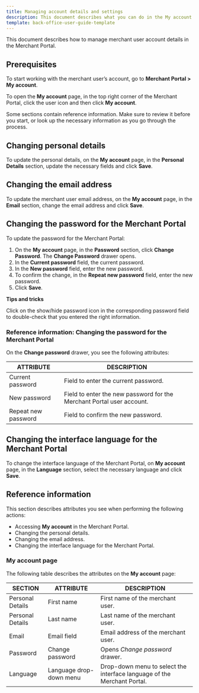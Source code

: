 ```yaml
---
title: Managing account details and settings
description: This document describes what you can do in the My account area of the Merchant Portal.
template: back-office-user-guide-template
---
```


This document describes how to manage merchant user account details in the Merchant Portal.

## Prerequisites

To start working with the merchant user’s account, go to **Merchant Portal&nbsp;<span aria-label="and then">></span> My account**.

To open the **My account** page, in the top right corner of the Merchant Portal, click the user icon and then click **My account**.

Some sections contain reference information. Make sure to review it before you start, or look up the necessary information as you go through the process.

## Changing personal details

To update the personal details, on the **My account** page, in the **Personal Details** section, update the necessary fields and click **Save**.

## Changing the email address

To update the merchant user email address, on the **My account** page, in the **Email** section, change the email address and click **Save**.

## Changing the password for the Merchant Portal

To update the password for the Merchant Portal:

1. On the **My account** page, in the **Password** section, click **Change Password**. The **Change Password** drawer opens.
2. In the **Current password** field, the current password.
3. In the **New password** field, enter the new password.
4. To confirm the change, in the **Repeat new password** field, enter the new password.
5. Click **Save**.


**Tips and tricks**

Click on the show/hide password icon in the corresponding password field to double-check that you entered the right information.

### Reference information: Changing the password for the Merchant Portal

On the **Change password** drawer, you see the following attributes:

| ATTRIBUTE        | DESCRIPTION        |
| ---------------- | ---------------------- |
| Current password | Field to enter the current password.|   
|  New password | Field to enter the new password for the Merchant Portal user account. |
| Repeat new password | Field to confirm the new password.|


## Changing the interface language for the Merchant Portal

To change the interface language of the Merchant Portal, on **My account** page, in the **Language** section, select the necessary language and click **Save**.

## Reference information

This section describes attributes you see when performing the following actions:
* Accessing **My account** in the Merchant Portal.
* Changing the personal details.
* Changing the email address.
* Changing the interface language for the Merchant Portal.

### My account page

The following table describes the attributes on the **My account** page:

| SECTION          | ATTRIBUTE        | DESCRIPTION        |
| ---------------- | ---------------- | ---------------------- |
| Personal Details | First name              | First name of the merchant user.                             |
| Personal Details | Last name               | Last name of the merchant user.                              |
| Email            | Email field             | Email address of the merchant user.                          |
| Password         | Change password         | Opens *Change password* drawer.                              |
| Language         | Language drop-down menu | Drop-down menu to select the interface language of the Merchant Portal. |
